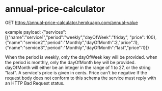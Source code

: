 # annual-price-calculator
GET https://annual-price-calculator.herokuapp.com/annual-value

example payload:
{"services":[{"name":"service1","period":"weekly","dayOfWeek":"friday", "price": 100},
             {"name":"service2","period":"Monthly","dayOfMonth":2,"price":1},
             {"name":"service3","period":"Monthly","dayOfMonth":"last","price":1}]}


When the period is weekly, only the dayOfWeek key will be provided.
when the period is monthly, only the dayOfMonth key will be provided.
dayOfMonth will either be an integer in the range of 1 to 27, or the string "last".
A service's price is given in cents.
Price can't be negative
If the request body does not conform to this schema the service must reply with an HTTP Bad Request status.
